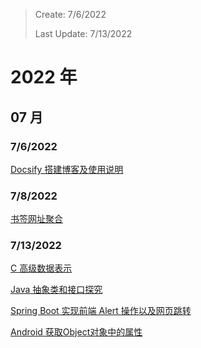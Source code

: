 > Create: 7/6/2022
> 
> Last Update: 7/13/2022

# 2022 年

## 07 月

### 7/6/2022

[Docsify 搭建博客及使用说明](/2022/07/docsify.md)

### 7/8/2022

[书签网址聚合](/2022/07/bookmark.md)

### 7/13/2022
[C 高级数据表示](/2022/07/c-advanced-data.md)

[Java 抽象类和接口探究](/2022/07/java-base-abstract-class-and-interface.md)

[Spring Boot 实现前端 Alert 操作以及网页跳转](/2022/07/spring-boot-alert-in-browser.md)

[Android 获取Object对象中的属性](/2022/07/android-get-object-value.md)
